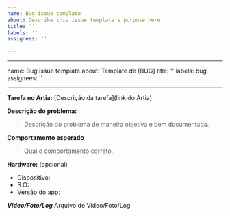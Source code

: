```yaml
---
name: Bug issue template
about: Describe this issue template's purpose here.
title: ''
labels: ''
assignees: ''

---
```


---
name: Bug issue template
about: Template de [BUG]
title: ''
labels: bug
assignees: ''

---

**Tarefa no Artia:** [Descrição da tarefa](link do Artia)

**Descrição do problema:**
> Descrição do problema de maneira objetiva e bem documentada.

**Comportamento esperado**
> Qual o comportamento correto.

**Hardware:** (opcional)
 - Dispositivo: 
 - S.O: 
 - Versão do app: 

***Video/Foto/Log***
Arquivo de Video/Foto/Log
